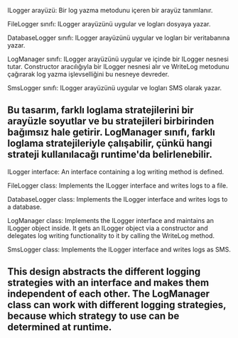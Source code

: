 ILogger arayüzü: Bir log yazma metodunu içeren bir arayüz tanımlanır.

FileLogger sınıfı: ILogger arayüzünü uygular ve logları dosyaya yazar.

DatabaseLogger sınıfı: ILogger arayüzünü uygular ve logları bir veritabanına yazar.

LogManager sınıfı: ILogger arayüzünü uygular ve içinde bir ILogger nesnesi tutar. Constructor aracılığıyla bir ILogger nesnesi alır ve WriteLog metodunu çağırarak log yazma işlevselliğini bu nesneye devreder.

SmsLogger sınıfı: ILogger arayüzünü uygular ve logları SMS olarak yazar.

Bu tasarım, farklı loglama stratejilerini bir arayüzle soyutlar ve bu stratejileri birbirinden bağımsız hale getirir. LogManager sınıfı, farklı loglama stratejileriyle çalışabilir, çünkü hangi strateji kullanılacağı runtime'da belirlenebilir.
------------------------------------------
ILogger interface: An interface containing a log writing method is defined.

FileLogger class: Implements the ILogger interface and writes logs to a file.

DatabaseLogger class: Implements the ILogger interface and writes logs to a database.

LogManager class: Implements the ILogger interface and maintains an ILogger object inside. It gets an ILogger object via a constructor and delegates log writing functionality to it by calling the WriteLog method.

SmsLogger class: Implements the ILogger interface and writes logs as SMS.

This design abstracts the different logging strategies with an interface and makes them independent of each other. The LogManager class can work with different logging strategies, because which strategy to use can be determined at runtime.
------------------------------------------
